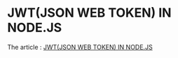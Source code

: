 # JWT(JSON WEB TOKEN) IN NODE.JS
The article : 
[JWT(JSON WEB TOKEN) IN NODE.JS](https://hoanguyenit.com/jwt-json-web-token-in-nodejs.html)
